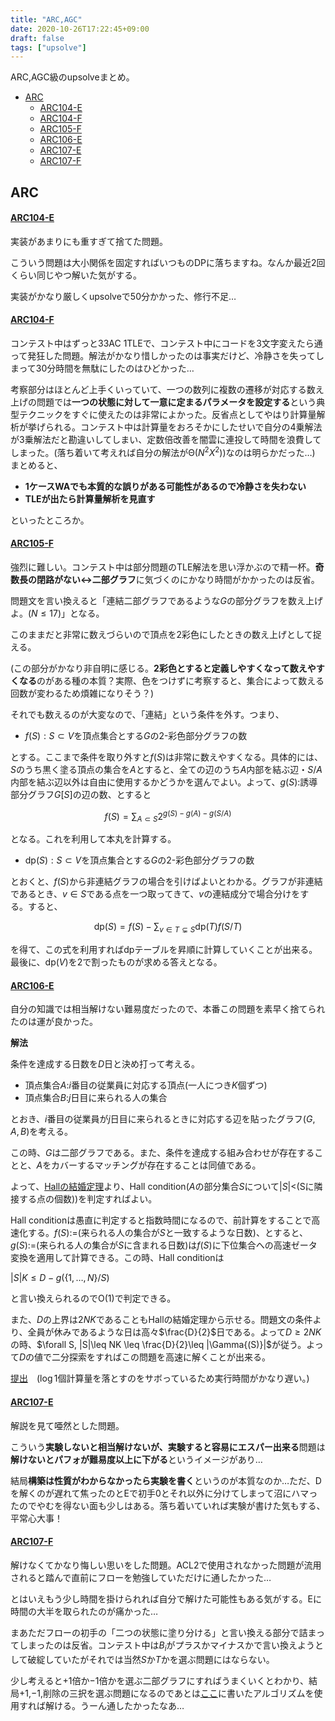 ```yaml
---
title: "ARC,AGC"
date: 2020-10-26T17:22:45+09:00
draft: false
tags: ["upsolve"]
---
```


ARC,AGC級のupsolveまとめ。

<!-- @import "[TOC]" {cmd="toc" depthFrom=1 depthTo=6 orderedList=false} -->
<!-- code_chunk_output -->

- [ARC](#arc)
    - [ARC104-E](#arc104-ehttpsatcoderjpcontestsarc104tasksarc104_e)
    - [ARC104-F](#arc104-fhttpsatcoderjpcontestsarc104tasksarc104_f)
    - [ARC105-F](#arc105-fhttpsatcoderjpcontestsarc105tasksarc105_f)
    - [ARC106-E](#arc106-ehttpsatcoderjpcontestsarc106tasksarc106_e)
    - [ARC107-E](#arc107-ehttpsatcoderjpcontestsarc107tasksarc107_e)
    - [ARC107-F](#arc107-fhttpsatcoderjpcontestsarc107tasksarc107_f)

<!-- /code_chunk_output -->

## ARC

#### [ARC104-E](https://atcoder.jp/contests/arc104/tasks/arc104_e)

実装があまりにも重すぎて捨てた問題。

こういう問題は大小関係を固定すればいつものDPに落ちますね。なんか最近2回くらい同じやつ解いた気がする。

実装がかなり厳しくupsolveで50分かかった、修行不足…

#### [ARC104-F](https://atcoder.jp/contests/arc104/tasks/arc104_f)

コンテスト中はずっと33AC 1TLEで、コンテスト中にコードを3文字変えたら通って発狂した問題。解法がかなり惜しかったのは事実だけど、冷静さを失ってしまって30分時間を無駄にしたのはひどかった…

考察部分はほとんど上手くいっていて、一つの数列に複数の遷移が対応する数え上げの問題では**一つの状態に対して一意に定まるパラメータを設定する**という典型テクニックをすぐに使えたのは非常によかった。反省点としてやはり計算量解析が挙げられる。コンテスト中は計算量をおろそかにしたせいで自分の4乗解法が3乗解法だと勘違いしてしまい、定数倍改善を闇雲に連投して時間を浪費してしまった。(落ち着いて考えれば自分の解法が$\mathrm{\Theta}(N^2 X^2))$なのは明らかだった…)
まとめると、

- **1ケースWAでも本質的な誤りがある可能性があるので冷静さを失わない**
- **TLEが出たら計算量解析を見直す**

といったところか。

#### [ARC105-F](https://atcoder.jp/contests/arc105/tasks/arc105_f)

強烈に難しい。コンテスト中は部分問題のTLE解法を思い浮かぶので精一杯。**奇数長の閉路がない$\leftrightarrow$二部グラフ**に気づくのにかなり時間がかかったのは反省。

問題文を言い換えると「連結二部グラフであるような$G$の部分グラフを数え上げよ。($N\leq 17$)」となる。

このままだと非常に数えづらいので頂点を2彩色にしたときの数え上げとして捉える。

(この部分がかなり非自明に感じる。**2彩色とすると定義しやすくなって数えやすくなる**のがある種の本質？実際、色をつけずに考察すると、集合によって数える回数が変わるため煩雑になりそう？)

それでも数えるのが大変なので、「連結」という条件を外す。つまり、

- $f(S):S\subset V$を頂点集合とする$G$の2-彩色部分グラフの数

とする。ここまで条件を取り外すと$f(S)$は非常に数えやすくなる。具体的には、$S$のうち黒く塗る頂点の集合を$A$とすると、全ての辺のうち$A$内部を結ぶ辺・$S/A$内部を結ぶ辺以外は自由に使用するかどうかを選んでよい。よって、$g(S)$:誘導部分グラフ$G[S]$の辺の数、とすると

$$f(S) = \sum_{A\subset S}2^{g(S)-g(A)-g(S/A)}$$

となる。これを利用して本丸を計算する。

- $\mathrm{dp}(S):S\subset V$を頂点集合とする$G$の2-彩色部分グラフの数

とおくと、$f(S)$から非連結グラフの場合を引けばよいとわかる。グラフが非連結であるとき、$v \in S$である点を一つ取ってきて、$v$の連結成分で場合分けをする。すると、

$$\mathrm{dp}(S) = f(S) - \sum_{v\in T \subsetneq S}\mathrm{dp}(T)f(S/T)$$

を得て、この式を利用すればdpテーブルを昇順に計算していくことが出来る。最後に、$\mathrm{dp}(V)$を2で割ったものが求める答えとなる。

#### [ARC106-E](https://atcoder.jp/contests/arc106/tasks/arc106_e)

自分の知識では相当解けない難易度だったので、本番この問題を素早く捨てられたのは運が良かった。

**解法**

条件を達成する日数を$D$日と決め打って考える。

- 頂点集合$A$:$i$番目の従業員に対応する頂点(一人につき$K$個ずつ)
- 頂点集合$B$:$j$日目に来られる人の集合

とおき、$i$番目の従業員が$j$日目に来られるときに対応する辺を貼ったグラフ$(G,A,B)$を考える。

この時、$G$は二部グラフである。また、条件を達成する組み合わせが存在することと、$A$をカバーするマッチングが存在することは同値である。

よって、[Hallの結婚定理](https://nyaannyaan.github.io/blog/article/math/graph/#hall%E3%81%AE%E7%B5%90%E5%A9%9A%E5%AE%9A%E7%90%86)より、Hall condition($A$の部分集合$S$について$|S|<$(Sに隣接する点の個数))を判定すればよい。

Hall conditionは愚直に判定すると指数時間になるので、前計算をすることで高速化する。$f(S):=$(来られる人の集合が$S$と一致するような日数)、とすると、$g(S):=$(来られる人の集合が$S$に含まれる日数)は$f(S)$に下位集合への高速ゼータ変換を適用して計算できる。この時、Hall conditionは

$|S|K \leq D - g(\lbrace1,\ldots,N\rbrace / S)$

と言い換えられるので$\mathrm{O}(1)$で判定できる。

また、$D$の上界は$2NK$であることもHallの結婚定理から示せる。問題文の条件より、全員が休みであるような日は高々$\frac{D}{2}$日である。よって$D \geq 2NK$の時、$\forall S, |S|\leq NK \leq \frac{D}{2}\leq |\Gamma{(S)}|$が従う。よって$D$の値で二分探索をすればこの問題を高速に解くことが出来る。

[提出](https://atcoder.jp/contests/arc106/submissions/17673992)　($\log$1個計算量を落とすのをサボっているため実行時間がかなり遅い。)

#### [ARC107-E](https://atcoder.jp/contests/arc107/tasks/arc107_e)

解説を見て唖然とした問題。

こういう**実験しないと相当解けないが、実験すると容易にエスパー出来る**問題は**解けないとパフォが難易度以上に下がる**というイメージがあり…　

結局**構築は性質がわからなかったら実験を書く**というのが本質なのか…ただ、Dを解くのが遅れて焦ったのとEで初手$0$とそれ以外に分けてしまって沼にハマったのでやむを得ない面も少しはある。落ち着いていれば実験が書けた気もする、平常心大事！

#### [ARC107-F](https://atcoder.jp/contests/arc107/tasks/arc107_f)

解けなくてかなり悔しい思いをした問題。ACL2で使用されなかった問題が流用されると踏んで直前にフローを勉強していただけに通したかった…

とはいえもう少し時間を掛けられれば自分で解けた可能性もある気がする。Eに時間の大半を取られたのが痛かった…

まあただフローの初手の「二つの状態に塗り分ける」と言い換える部分で詰まってしまったのは反省。コンテスト中は$B_i$がプラスかマイナスかで言い換えようとして破綻していたがそれでは当然$S$か$T$かを選ぶ問題にはならない。

少し考えると$+1$倍か$-1$倍かを選ぶ二部グラフにすればうまくいくとわかり、結局$+1$,$-1$,削除の三択を選ぶ問題になるのであとは[ここ](https://nyaannyaan.github.io/blog/article/math/flow/#3%E3%81%A4%E3%81%AE%E7%8A%B6%E6%85%8B%E3%81%AB%E5%89%B2%E3%82%8A%E6%8C%AF%E3%82%8B)に書いたアルゴリズムを使用すれば解ける。うーん通したかったなあ…